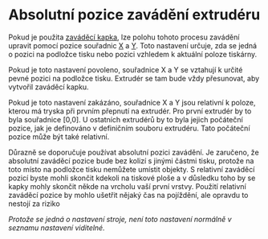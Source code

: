 Absolutní pozice zavádění extrudéru
====
Pokud je použita [zaváděcí kapka](../platform_adhesion/prime_blob_enable.md), lze polohu tohoto procesu zavádění upravit pomocí pozice souřadnic [X](../platform_adhesion/extruder_prime_pos_x.md) a [Y](../platform_adhesion/extruder_prime_pos_y.md). Toto nastavení určuje, zda se jedná o pozici na podložce tisku nebo pozici vzhledem k aktuální poloze tiskárny.

Pokud je toto nastavení povoleno, souřadnice X a Y se vztahují k určité pevné pozici na podložce tisku. Extrudér se tam bude vždy přesunovat, aby vytvořil zaváděcí kapku.

Pokud je toto nastavení zakázáno, souřadnice X a Y jsou relativní k poloze, kterou má tryska při prvním přepnutí na extrudér. Pro první extrudér by to byla souřadnice [0,0]. U ostatních extrudérů by to byla jejich počáteční pozice, jak je definováno v definičním souboru extrudéru. Tato počáteční pozice může být také relativní.

Důrazně se doporučuje používat absolutní pozici zavádění. Je zaručeno, že absolutní zaváděcí pozice bude bez kolizí s jinými částmi tisku, protože na toto místo na podložce tisku nemůžete umístit objekty. S relativní zaváděcí pozicí byste mohli skončit kdekoli na tiskové ploše a v důsledku toho by se kapky mohly skončit někde na vrcholu vaší první vrstvy. Použití relativní zaváděcí pozice by mohlo ušetřit nějaký čas na pojíždění, ale opravdu to nestojí za riziko

*Protože se jedná o nastavení stroje, není toto nastavení normálně v seznamu nastavení viditelné.*